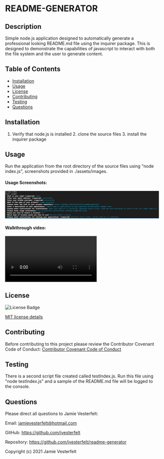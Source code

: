 
# README-GENERATOR
    
## Description
Simple node.js application designed to automatically generate a professional looking README.md file using the inquirer package. This is designed to demonstrate the capabilities of javascript to interact with both the file system and the user to generate content.
    
## Table of Contents
* [Installation](#Installation)
* [Usage](#Usage)
* [License](#License)
* [Contributing](#Contributing)
* [Testing](#Testing)
* [Questions](#Questions)    
    
## Installation
1. Verify that node.js is installed 2. clone the source files 3. install the inquirer package
    
## Usage
Run the application from the root directory of the source files using "node index.js", screenshots provided in ./assets/images.
    
#### Usage Screenshots:
![Prompt Questions](./assets/images/prompt.jpg)
    
#### Walkthrough video: 
![Walkthrough Video](./assets/videos/readme-generator-demo.webm)
    

## License
![License Badge](https://img.shields.io/badge/license-MIT-brightgreen)

[MIT license details](https://choosealicense.com/licenses/mit/)
    
## Contributing
Before contributing to this project please review the Contributor Covenant Code of Conduct:
[Contributor Covenant Code of Conduct](https://www.contributor-covenant.org/version/2/0/code_of_conduct/code_of_conduct.md)
    
## Testing
There is a second script file created called testIndex.js. Run this file using "node testIndex.js" and a sample of the README.md file will be logged to the console.
    
## Questions
    
Please direct all questions to Jamie Vesterfelt:
    
Email: jamievesterfelt@hotmail.com
    
GitHub: https://github.com/jvesterfelt
    
Repository: https://github.com/jvesterfelt/readme-generator

    
    
Copyright (c) 2021 Jamie Vesterfelt

